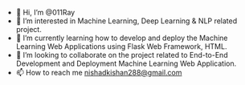- 👋 Hi, I’m @011Ray
- 👀 I’m interested in Machine Learning, Deep Learning & NLP related project.
- 🌱 I’m currently learning how to develop and deploy the Machine Learning Web Applications using Flask Web Framework, HTML.
- 💞️ I’m looking to collaborate on the project related to End-to-End Development and Deployment Machine Learning Web Application.
- 📫 How to reach me nishadkishan288@gmail.com

<!---
011Ray/011Ray is a ✨ special ✨ repository because its `README.md` (this file) appears on your GitHub profile.
You can click the Preview link to take a look at your changes.
---

